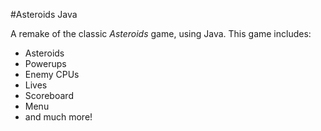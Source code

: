 #Asteroids Java

A remake of the classic _Asteroids_ game, using Java. This game includes:

* Asteroids
* Powerups
* Enemy CPUs
* Lives
* Scoreboard
* Menu
* and much more!